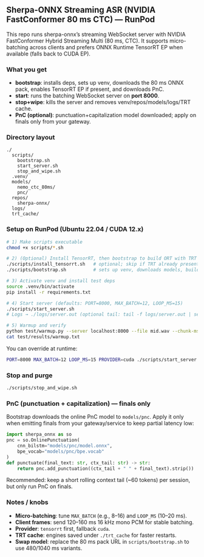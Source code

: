 ## Sherpa-ONNX Streaming ASR (NVIDIA FastConformer 80 ms CTC) — RunPod

This repo runs sherpa-onnx’s streaming WebSocket server with NVIDIA FastConformer Hybrid Streaming Multi (80 ms, CTC). It supports micro-batching across clients and prefers ONNX Runtime TensorRT EP when available (falls back to CUDA EP).

### What you get

- **bootstrap**: installs deps, sets up venv, downloads the 80 ms ONNX pack, enables TensorRT EP if present, and downloads PnC.
- **start**: runs the batching WebSocket server on **port 8000**.
- **stop+wipe**: kills the server and removes venv/repos/models/logs/TRT cache.
- **PnC (optional)**: punctuation+capitalization model downloaded; apply on finals only from your gateway.

### Directory layout

```
./
  scripts/
    bootstrap.sh
    start_server.sh
    stop_and_wipe.sh
  .venv/
  models/
    nemo_ctc_80ms/
    pnc/
  repos/
    sherpa-onnx/
  logs/
  trt_cache/
```

### Setup on RunPod (Ubuntu 22.04 / CUDA 12.x)

```bash
# 1) Make scripts executable
chmod +x scripts/*.sh

# 2) (Optional) Install TensorRT, then bootstrap to build ORT with TRT EP
./scripts/install_tensorrt.sh   # optional; skip if TRT already present
./scripts/bootstrap.sh          # sets up venv, downloads models, builds ORT (TRT if available)

# 3) Activate venv and install test deps
source .venv/bin/activate
pip install -r requirements.txt

# 4) Start server (defaults: PORT=8000, MAX_BATCH=12, LOOP_MS=15)
./scripts/start_server.sh
# Logs → ./logs/server.out (optional tail: tail -f logs/server.out | sed -u 's/\r/\n/g')

# 5) Warmup and verify
python test/warmup.py --server localhost:8000 --file mid.wav --chunk-ms 120
cat test/results/warmup.txt
```

You can override at runtime:

```bash
PORT=8000 MAX_BATCH=12 LOOP_MS=15 PROVIDER=cuda ./scripts/start_server.sh
```

### Stop and purge

```bash
./scripts/stop_and_wipe.sh
```

### PnC (punctuation + capitalization) — finals only

Bootstrap downloads the online PnC model to `models/pnc`. Apply it only when emitting finals from your gateway/service to keep partial latency low:

```python
import sherpa_onnx as so
pnc = so.OnlinePunctuation(
    cnn_bilstm="models/pnc/model.onnx",
    bpe_vocab="models/pnc/bpe.vocab"
)
def punctuate(final_text: str, ctx_tail: str) -> str:
    return pnc.add_punctuation((ctx_tail + " " + final_text).strip())
```

Recommended: keep a short rolling context tail (~60 tokens) per session, but only run PnC on finals.

### Notes / knobs

- **Micro-batching**: tune `MAX_BATCH` (e.g., 8–16) and `LOOP_MS` (10–20 ms).
- **Client frames**: send 120–160 ms 16 kHz mono PCM for stable batching.
- **Provider**: `tensorrt` first, fallback `cuda`.
- **TRT cache**: engines saved under `./trt_cache` for faster restarts.
- **Swap model**: replace the 80 ms pack URL in `scripts/bootstrap.sh` to use 480/1040 ms variants.
